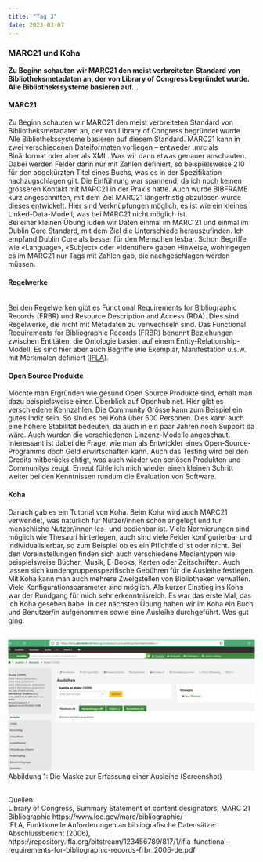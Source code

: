 ```yaml
---
title: "Tag 3"
date: 2023-03-07
---
```


### MARC21 und Koha
**Zu Beginn schauten wir MARC21 den meist verbreiteten Standard von Bibliotheksmetadaten an, der von Library of Congress begründet wurde. Alle Bibliothekssysteme basieren auf...**



#### **MARC21**
Zu Beginn schauten wir MARC21 den meist verbreiteten Standard von Bibliotheksmetadaten an, der von Library of Congress begründet wurde. Alle Bibliothekssysteme basieren auf diesem Standard. MARC21 kann in zwei verschiedenen Dateiformaten vorliegen – entweder .mrc als Binärformat oder aber als XML. Was wir dann etwas genauer anschauten. Dabei werden Felder darin nur mit Zahlen definiert, so beispielsweise 210 für den abgekürzten Titel eines Buchs, was es in der Spezifikation nachzugschlagen gilt. Die Einführung war spannend, da ich noch keinen grösseren Kontakt mit MARC21 in der Praxis hatte. 
Auch wurde BIBFRAME kurz angeschnitten, mit dem Ziel MARC21 längerfristig abzulösen wurde dieses entwickelt. Hier sind Verknüpfungen möglich, es ist wie ein kleines Linked-Data-Modell, was bei MARC21 nicht möglich ist. 
<br>
Bei einer kleinen Übung luden wir Daten einmal im MARC 21 und einmal im Dublin Core Standard, mit dem Ziel die Unterschiede herauszufinden. Ich empfand Dublin Core als besser für den Menschen lesbar. Schon Begriffe wie «Language», «Subject» oder «Identifier» gaben Hinweise, wohingegen es im MARC21 nur Tags mit Zahlen gab, die nachgeschlagen werden müssen. 
<br>
<h4><b>Regelwerke</b></h4>
<br>
Bei den Regelwerken gibt es Functional Requirements for Bibliographic Records (FRBR) und Resource Description and Access (RDA). Dies sind Regelwerke, die nicht mit Metadaten zu verwechseln sind. Das Functional Requirements for Bibliographic Records (FRBR) benennt Beziehungen zwischen Entitäten, die Ontologie basiert auf einem Entity-Relationship-Modell. Es sind hier aber auch Begriffe wie Exemplar, Manifestation u.s.w. mit Merkmalen definiert (<a href="https://repository.ifla.org/bitstream/123456789/817/1/ifla-functional-requirements-for-bibliographic-records-frbr_2006-de.pdf">IFLA</a>). 
<br>
<h4><b>Open Source Produkte</b></h4>

Möchte man Ergründen wie gesund Open Source Produkte sind, erhält man dazu beispielsweise einen Überblick auf Openhub.net. Hier gibt es verschiedene Kennzahlen. Die Community Grösse kann zum Beispiel ein gutes Indiz sein. So sind es bei Koha über 500 Personen. Dies kann auch eine höhere Stabilität bedeuten, da auch in ein paar Jahren noch Support da wäre. Auch wurden die verschiedenen Linzenz-Modelle angeschaut. Interessant ist dabei die Frage, wie man als Entwickler eines Open-Source-Programms doch Geld erwirtschaften kann. Auch das Testing wird bei den Credits mitberücksichtigt, was auch wieder von seriösen Produkten und Communitys zeugt. Erneut fühle ich mich wieder einen kleinen Schritt weiter bei den Kenntnissen rundum die Evaluation von Software. 
<br>
 <h4><b>Koha</b></h4>

Danach gab es ein Tutorial von Koha. Beim Koha wird auch MARC21 verwendet, was natürlich für Nutzer/innen schön angelegt und für menschliche Nutzer/innen les- und bedienbar ist. Viele Normierungen sind möglich wie Thesauri hinterlegen, auch sind viele Felder konfigurierbar und individualisierbar, so zum Beispiel ob es ein Pflichtfeld ist oder nicht. Bei den Voreinstellungen finden sich auch verschiedene Medientypen wie beispielsweise Bücher, Musik, E-Books, Karten oder Zeitschriften. Auch lassen sich kundengruppenspezifische Gebühren für die Ausleihe festlegen. Mit Koha kann man auch mehrere Zweigstellen von Bibliotheken verwalten. Viele Konfigurationsparameter sind möglich. Als kurzer Einstieg ins Koha war der Rundgang für mich sehr erkenntnisreich. Es war das erste Mal, das ich Koha gesehen habe. In der nächsten Übung haben wir im Koha ein Buch und Benutzer/in aufgenommen sowie eine Ausleihe durchgeführt. Was gut ging.
<br>
<br>


![](https://raw.githubusercontent.com/brandensarah/Lerntagebuch/master/_posts/bild_le3_1.png)
Abbildung 1: Die Maske zur Erfassung einer Ausleihe (Screenshot)

<br>
Quellen: 
 <br>
Library of Congress, Summary Statement of content designators, MARC 21 Bibliographic https://www.loc.gov/marc/bibliographic/
<br>
IFLA, Funktionelle Anforderungen an bibliografische Datensätze: Abschlussbericht (2006), https://repository.ifla.org/bitstream/123456789/817/1/ifla-functional-requirements-for-bibliographic-records-frbr_2006-de.pdf

